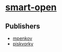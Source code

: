# [smart-open](https://pypi.org/project/smart-open)



## Publishers
- [mpenkov](https://pypi.org/user/mpenkov)
- [piskvorky](https://pypi.org/user/piskvorky)

